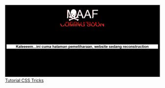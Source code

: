 <img src="./asset/img.png">
<a href="https://css-tricks.com/glitch-effect-text-images-svg/">Tutorial CSS Tricks</a>